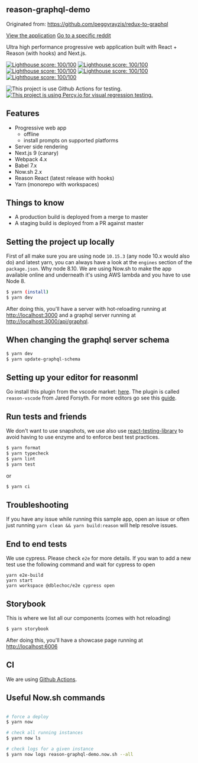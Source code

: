## reason-graphql-demo

Originated from: https://github.com/peggyrayzis/redux-to-graphql

[View the application](https://reason-graphql-demo.now.sh/)
[Go to a specific reddit](https://reason-graphql-demo.now.sh/subreddit/vim)

Ultra high performance progressive web application built with React + Reason (with hooks) and Next.js.

[![Lighthouse score: 100/100](https://lighthouse-badge.appspot.com/?score=100&category=Performance)](https://github.com/ebidel/lighthouse-badge)
[![Lighthouse score: 100/100](https://lighthouse-badge.appspot.com/?score=100&category=PWA)](https://github.com/ebidel/lighthouse-badge)
[![Lighthouse score: 100/100](https://lighthouse-badge.appspot.com/?score=100&category=Accessibility)](https://github.com/ebidel/lighthouse-badge)
[![Lighthouse score: 100/100](https://lighthouse-badge.appspot.com/?score=100&category=Best%20Practices)](https://github.com/ebidel/lighthouse-badge)
[![Lighthouse score: 100/100](https://lighthouse-badge.appspot.com/?score=100&category=SEO)](https://github.com/ebidel/lighthouse-badge)

![This project is use Github Actions for testing.](https://github.com/sync/reason-graphql-demo/workflows/Main%20workflow/badge.svg)
[![This project is using Percy.io for visual regression testing.](https://percy.io/static/images/percy-badge.svg)](https://percy.io/Dblechoc/reason-graphql-demo)

## Features

- Progressive web app
  - offline
  - install prompts on supported platforms
- Server side rendering
- Next.js 9 (canary)
- Webpack 4.x
- Babel 7.x
- Now.sh 2.x
- Reason React (latest release with hooks)
- Yarn (monorepo with workspaces)

## Things to know

- A production build is deployed from a merge to master
- A staging build is deployed from a PR against master

## Setting the project up locally

First of all make sure you are using node `10.15.3` (any node 10.x would also do) and latest yarn, you can always have a look at the `engines` section of the `package.json`. Why node 8.10. We are using Now.sh to make the app available online and underneath it's using AWS lambda and you have to use Node 8.

```sh
$ yarn (install)
$ yarn dev
```

After doing this, you'll have a server with hot-reloading running at [http://localhost:3000](http://localhost:3000) and a graphql server running at [http://localhost:3000/api/graphql](http://localhost:3000/api/graphql).

## When changing the graphql server schema

```sh
$ yarn dev
$ yarn update-graphql-schema
```

## Setting up your editor for reasonml

Go install this plugin from the vscode market: [here](https://marketplace.visualstudio.com/items?itemName=jaredly.reason-vscode). The plugin is called `reason-vscode` from Jared Forsyth. For more editors go see this [guide](https://reasonml.github.io/docs/en/editor-plugins).

## Run tests and friends

We don't want to use snapshots, we use also use [react-testing-library](https://github.com/testing-library/react-testing-library) to avoid having to use enzyme and to enforce best test practices.

```sh
$ yarn format
$ yarn typecheck
$ yarn lint
$ yarn test
```

or

```sh
$ yarn ci
```

## Troubleshooting

If you have any issue while running this sample app, open an issue or often just running `yarn clean && yarn build:reason` will help resolve issues.

## End to end tests

We use cypress. Please check `e2e` for more details.
If you wan to add a new test use the following command and wait for cypress to open

```
yarn e2e-build
yarn start
yarn workspace @dblechoc/e2e cypress open
```

## Storybook

This is where we list all our components (comes with hot reloading)

```sh
$ yarn storybook
```

After doing this, you'll have a showcase page running at [http://localhost:6006](http://localhost:6006)

## CI

We are using [Github Actions](https://help.github.com/en/articles/about-github-actions).

## Useful Now.sh commands

```sh

# force a deploy
$ yarn now

# check all running instances
$ yarn now ls

# check logs for a given instance
$ yarn now logs reason-graphql-demo.now.sh --all
```

